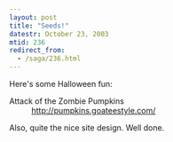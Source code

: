 ```yaml
---
layout: post
title: "Seeds!"
datestr: October 23, 2003
mtid: 236
redirect_from:
  - /saga/236.html
---
```


Here's some Halloween fun:
<dl>
<dt>Attack of the Zombie Pumpkins</dt>
<dd><a href="http://pumpkins.goateestyle.com/index.php" title="Attack of the Zombie Pumpkins">http://pumpkins.goateestyle.com/</a></dd>
</dl>

Also, quite the nice site design.  Well done.

